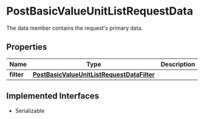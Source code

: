 

# PostBasicValueUnitListRequestData

The data member contains the request's primary data.

## Properties

Name | Type | Description | Notes
------------ | ------------- | ------------- | -------------
**filter** | [**PostBasicValueUnitListRequestDataFilter**](PostBasicValueUnitListRequestDataFilter.md) |  |  [optional]


## Implemented Interfaces

* Serializable


